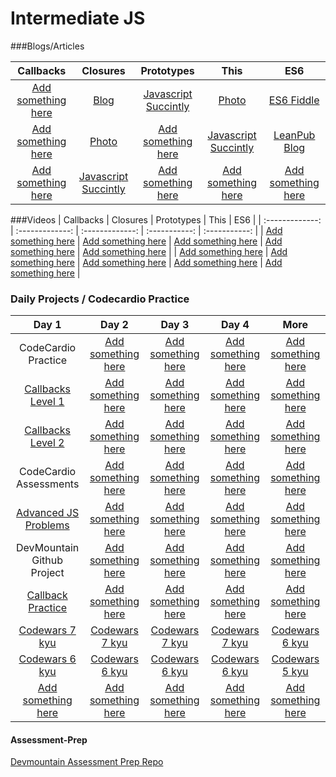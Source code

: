 # Intermediate JS

###Blogs/Articles

|               Callbacks            |                Closures            |              Prototypes                       |                  This              |                  ES6               |
|            :-------------:         |            :-------------:         |           :-------------:                     |             :-----------:          |             :-----------:          |
| <a href="#">Add something here</a> | <a href="https://goo.gl/qOkmIo">Blog</a> | <a href="https://goo.gl/mKOpI2">Javascript Succintly</a> | <a href="https://goo.gl/ZvHZKh">Photo</a> | <a href="es6fiddle.net">ES6 Fiddle</a> |
| <a href="#">Add something here</a> | <a href="=http://imgur.com/a/GChcU">Photo</a> | <a href="#">Add something here</a> | <a href="https://goo.gl/j5cg7f">Javascript Succintly</a> | <a href="https://goo.gl/EZEhYX">LeanPub Blog</a> |
| <a href="#">Add something here</a> | <a href="https://goo.gl/tzKx1U">Javascript Succintly</a> | <a href="#">Add something here</a>            | <a href="#">Add something here</a> | <a href="#">Add something here</a> |



###Videos
|               Callbacks            |                Closures            |             Prototypes             |                  This              |                  ES6               |
|            :-------------:         |            :-------------:         |          :-------------:           |             :-----------:          |             :-----------:          |
| <a href="#">Add something here</a> | <a href="#">Add something here</a> | <a href="#">Add something here</a> | <a href="#">Add something here</a> | <a href="#">Add something here</a> |
| <a href="#">Add something here</a> | <a href="#">Add something here</a> | <a href="#">Add something here</a> | <a href="#">Add something here</a> | <a href="#">Add something here</a> |


### Daily Projects / Codecardio Practice

|                     Day 1                                |                         Day 2                         |               Day 3                                   |                 Day 4                                 |                            More                       |
|                  :-----------:                           |                     :-----------:                     |             :-----------:                             |             :-----------:                             |                        :-----------:                  |
|                  CodeCardio Practice                     | <a href="#">Add something here</a>                    | <a href="#">Add something here</a>                    | <a href="#">Add something here</a>                    | <a href="#">Add something here</a>                    |
| <a href="https://goo.gl/Z8lBBd">Callbacks Level 1</a>    | <a href="#">Add something here</a>                    | <a href="#">Add something here</a>                    | <a href="#">Add something here</a>                    | <a href="#">Add something here</a>                    |
| <a href="https://goo.gl/iNIkAa">Callbacks Level 2</a>    | <a href="#">Add something here</a>                    | <a href="#">Add something here</a>                    | <a href="#">Add something here</a>                    | <a href="#">Add something here</a>                    |
|                  CodeCardio Assessments                  | <a href="#">Add something here</a>                    | <a href="#">Add something here</a>                    | <a href="#">Add something here</a>                    | <a href="#">Add something here</a>                    |
| <a href="https://goo.gl/4Llvwo">Advanced JS Problems</a> | <a href="#">Add something here</a>                    | <a href="#">Add something here</a>                    | <a href="#">Add something here</a>                    | <a href="#">Add something here</a>                    |
|                DevMountain Github Project                | <a href="#">Add something here</a>                    | <a href="#">Add something here</a>                    | <a href="#">Add something here</a>                    | <a href="#">Add something here</a>                    |
| <a href="https://goo.gl/sbzwP2">Callback Practice</a>    | <a href="#">Add something here</a>                    | <a href="#">Add something here</a>                    | <a href="#">Add something here</a>                    | <a href="#">Add something here</a>                    |
| <a href="https://goo.gl/5J3os1">Codewars 7 kyu</a>       | <a href="https://goo.gl/5J3os1">Codewars 7 kyu</a>    | <a href="https://goo.gl/5J3os1">Codewars 7 kyu</a>    | <a href="https://goo.gl/5J3os1">Codewars 7 kyu</a>    | <a href="https://goo.gl/5OfnGL">Codewars 6 kyu</a>    |
| <a href="https://goo.gl/5OfnGL">Codewars 6 kyu</a>       | <a href="https://goo.gl/5OfnGL">Codewars 6 kyu</a>    | <a href="https://goo.gl/5OfnGL">Codewars 6 kyu</a>    | <a href="https://goo.gl/5OfnGL">Codewars 6 kyu</a>    | <a href="https://goo.gl/AWBilp">Codewars 5 kyu</a>    |
| <a href="#">Add something here</a>                       | <a href="#">Add something here</a>                    | <a href="#">Add something here</a>                    | <a href="#">Add something here</a>                    | <a href="#">Add something here</a>                    |


#### Assessment-Prep
<a href="https://github.com/DevMountain/assessment-prep">Devmountain Assessment Prep Repo</a>